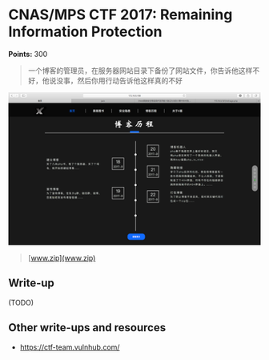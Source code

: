 # CNAS/MPS CTF 2017: Remaining Information Protection 

**Points:** 300

> 一个博客的管理员，在服务器网站目录下备份了网站文件，你告诉他这样不好，他说没事，然后你用行动告诉他这样真的不好

![Blog Clip](blog.png)

> [www.zip](www.zip)  

## Write-up

(TODO)

## Other write-ups and resources

* <https://ctf-team.vulnhub.com/>
